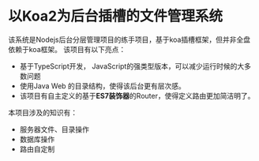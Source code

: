 # 以Koa2为后台插槽的文件管理系统
该系统是Nodejs后台分层管理项目的练手项目，基于koa插槽框架，但并非全盘依赖于koa框架。
该项目有以下亮点：
- 基于TypeScript开发， JavaScript的强类型版本，可以减少运行时候的大多数问题
- 使用Java Web 的目录结构，使得该后台更有层次感。
- 该项目有自主定义的基于**ES7装饰器**的Router，使得定义路由更加简洁明了。

本项目涉及的知识有：
- 服务器文件、目录操作
- 数据库操作
- 路由自定制
